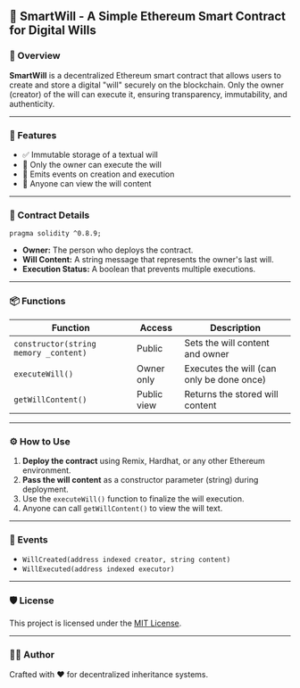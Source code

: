 ## 📝 SmartWill - A Simple Ethereum Smart Contract for Digital Wills

### 📖 Overview

**SmartWill** is a decentralized Ethereum smart contract that allows users to create and store a digital "will" securely on the blockchain. Only the owner (creator) of the will can execute it, ensuring transparency, immutability, and authenticity.

---

### 🔧 Features

* ✅ Immutable storage of a textual will
* 🔐 Only the owner can execute the will
* 📡 Emits events on creation and execution
* 📖 Anyone can view the will content

---

### 🧾 Contract Details

```solidity
pragma solidity ^0.8.9;
```

* **Owner:** The person who deploys the contract.
* **Will Content:** A string message that represents the owner's last will.
* **Execution Status:** A boolean that prevents multiple executions.

---

### 📦 Functions

| Function                              | Access      | Description                               |
| ------------------------------------- | ----------- | ----------------------------------------- |
| `constructor(string memory _content)` | Public      | Sets the will content and owner           |
| `executeWill()`                       | Owner only  | Executes the will (can only be done once) |
| `getWillContent()`                    | Public view | Returns the stored will content           |

---

### ⚙️ How to Use

1. **Deploy the contract** using Remix, Hardhat, or any other Ethereum environment.
2. **Pass the will content** as a constructor parameter (string) during deployment.
3. Use the `executeWill()` function to finalize the will execution.
4. Anyone can call `getWillContent()` to view the will text.

---

### 📢 Events

* `WillCreated(address indexed creator, string content)`
* `WillExecuted(address indexed executor)`

---

### 🛡 License

This project is licensed under the [MIT License](https://opensource.org/licenses/MIT).

---

### 🙋‍♂️ Author

Crafted with ❤️ for decentralized inheritance systems.
